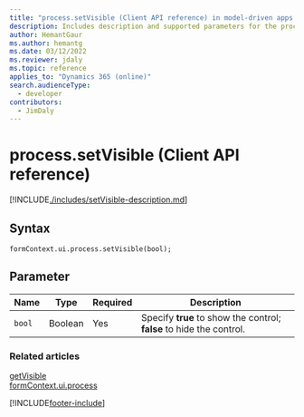 ```yaml
---
title: "process.setVisible (Client API reference) in model-driven apps| MicrosoftDocs"
description: Includes description and supported parameters for the process.setVisible method.
author: HemantGaur
ms.author: hemantg
ms.date: 03/12/2022
ms.reviewer: jdaly
ms.topic: reference
applies_to: "Dynamics 365 (online)"
search.audienceType: 
  - developer
contributors:
  - JimDaly
---
```

# process.setVisible (Client API reference)

[!INCLUDE[./includes/setVisible-description.md](./includes/setVisible-description.md)]

## Syntax

`formContext.ui.process.setVisible(bool);`

## Parameter

|Name|Type|Required|Description|
|--|--|--|--|
|`bool`|Boolean|Yes|Specify **true** to show the control; **false** to hide the control.|

### Related articles

[getVisible](getVisible.md)   
[formContext.ui.process](../formContext-ui-process.md)

[!INCLUDE[footer-include](../../../../../includes/footer-banner.md)]
